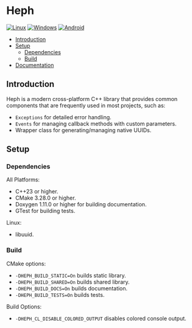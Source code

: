 # Heph

[![Linux](https://github.com/ozguronsoy/Heph/actions/workflows/build_linux.yml/badge.svg)](https://github.com/ozguronsoy/Heph/actions/workflows/build_linux.yml)
[![Windows](https://github.com/ozguronsoy/Heph/actions/workflows/build_windows.yml/badge.svg)](https://github.com/ozguronsoy/Heph/actions/workflows/build_windows.yml)
[![Android](https://github.com/ozguronsoy/Heph/actions/workflows/build_android.yml/badge.svg)](https://github.com/ozguronsoy/Heph/actions/workflows/build_android.yml)

- [Introduction](#introduction)
- [Setup](#setup)
    - [Dependencies](#dependencies)
    - [Build](#build)
- [Documentation](https://ozguronsoy.github.io/Heph/)<br>

## Introduction

Heph is a modern cross-platform C++ library that provides common components that are frequently used in most projects, such as:

- ``Exceptions`` for detailed error handling.
- ``Events`` for managing callback methods with custom parameters.
- Wrapper class for generating/managing native UUIDs.


## Setup

### Dependencies

All Platforms:
- C++23 or higher.
- CMake 3.28.0 or higher.
- Doxygen 1.11.0 or higher for building documentation.
- GTest for building tests.

Linux:
- libuuid.


### Build

CMake options:

- ``-DHEPH_BUILD_STATIC=On`` builds static library.
- ``-DHEPH_BUILD_SHARED=On`` builds shared library.
- ``-DHEPH_BUILD_DOCS=On`` builds documentation.
- ``-DHEPH_BUILD_TESTS=On`` builds tests.

Build Options:
- ``-DHEPH_CL_DISABLE_COLORED_OUTPUT`` disables colored console output.